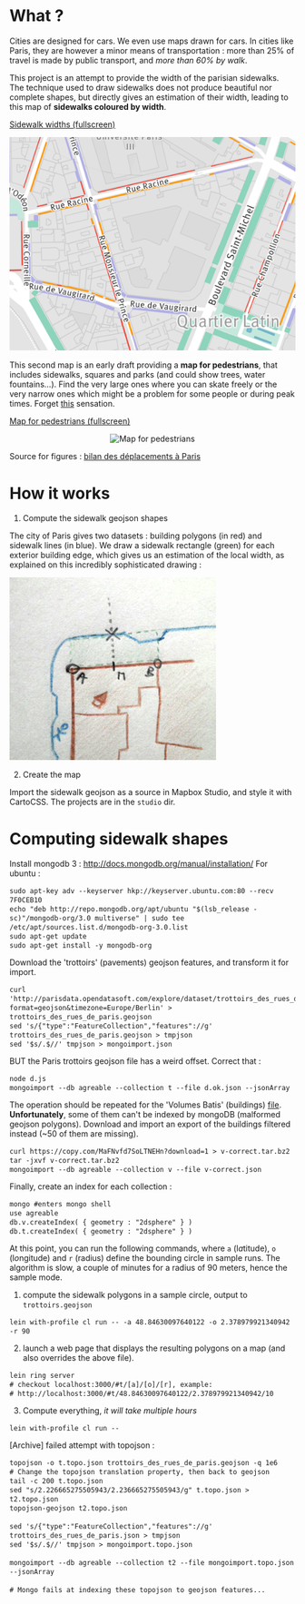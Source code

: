 # What ?

Cities are designed for cars.  We even use maps drawn for cars.
In cities like Paris, they are however a minor means of transportation : more than 25% of travel is made by public transport, and *more than 60% by walk*.

This project is an attempt to provide the width of the parisian sidewalks. The technique used to draw sidewalks does not produce beautiful nor complete shapes, but directly gives an estimation of their width, leading to this map of **sidewalks coloured by width**.

[Sidewalk widths (fullscreen)](https://api.tiles.mapbox.com/v4/trottoirs.9a57f77c/page.html?access_token=pk.eyJ1IjoidHJvdHRvaXJzIiwiYSI6IjFqTHpzN2sifQ.lKYhcpJGt4Xof8s98pDixQ#17/48.85546/2.34989)

<p align="center">
  <img alt="Sidewalk widths" src="trottoirs-paris.medium.png"/>
</p>

This second map is an early draft providing a **map for pedestrians**, that includes sidewalks, squares and parks (and could show trees, water fountains...).
Find the very large ones where you can skate freely or the very narrow ones which might be a problem for some people or during peak times. Forget [this](pedestrian-cartoon-imbed.jpg) sensation. 

[Map for pedestrians (fullscreen)](https://api.tiles.mapbox.com/v4/laem.ca825d58/page.html?access_token=pk.eyJ1IjoibGFlbSIsImEiOiJ1Qjh4a1JNIn0.BGQeLm-XAzTgLF9t25VSKw#17/48.85275/2.34626)

<p align="center">
  <img alt="Map for pedestrians" src="paris-piéton-latin.medium.png"/>
</p>

Source for figures : [bilan des déplacements à Paris](http://www.paris.fr/pratique/deplacements-voirie/dossier/bilan-des-deplacements-a-paris/le-bilan-des-deplacements-a-paris-en-2013/rub_7096_dossier_103374_port_16333_sheet_25892)




# How it works

1) Compute the sidewalk geojson shapes

The city of Paris gives two datasets : building polygons (in red) and sidewalk lines (in blue). 
We draw a sidewalk rectangle (green) for each exterior building edge, which gives us an estimation of the local width, as explained on this incredibly sophisticated drawing :

![Incredible drawing](expl.resized.png)

2) Create the map

Import the sidewalk geojson as a source in Mapbox Studio, and style it with CartoCSS. The projects are in the `studio` dir. 


# Computing sidewalk shapes

Install mongodb 3 : http://docs.mongodb.org/manual/installation/
For ubuntu :
```
sudo apt-key adv --keyserver hkp://keyserver.ubuntu.com:80 --recv 7F0CEB10
echo "deb http://repo.mongodb.org/apt/ubuntu "$(lsb_release -sc)"/mongodb-org/3.0 multiverse" | sudo tee /etc/apt/sources.list.d/mongodb-org-3.0.list
sudo apt-get update
sudo apt-get install -y mongodb-org
```




Download the 'trottoirs' (pavements) geojson features, and transform it for import.

```
curl 'http://parisdata.opendatasoft.com/explore/dataset/trottoirs_des_rues_de_paris/download/?format=geojson&timezone=Europe/Berlin' > trottoirs_des_rues_de_paris.geojson
sed 's/{"type":"FeatureCollection","features"://g' trottoirs_des_rues_de_paris.geojson > tmpjson
sed '$s/.$//' tmpjson > mongoimport.json
```

BUT the Paris trottoirs geojson file has a weird offset. Correct that :

```
node d.js
mongoimport --db agreable --collection t --file d.ok.json --jsonArray
```


The operation should be repeated for the 'Volumes Batis' (buildings) [file](http://parisdata.opendatasoft.com/explore/dataset/volumesbatisparis2011/download/?format=geojson&timezone=Europe/Berlin). **Unfortunately**, some of them can't be indexed by mongoDB (malformed geojson polygons).
Download and import an export of the buildings filtered instead (~50 of them are missing).

```
curl https://copy.com/MaFNvfd7SoLTNEHn?download=1 > v-correct.tar.bz2
tar -jxvf v-correct.tar.bz2
mongoimport --db agreable --collection v --file v-correct.json
```

Finally, create an index for each collection :

```
mongo #enters mongo shell
use agreable
db.v.createIndex( { geometry : "2dsphere" } )
db.t.createIndex( { geometry : "2dsphere" } )
```

At this point, you can run the following commands, where `a` (l*a*titude), `o` (l*o*ngitude) and `r` (radius) define the bounding circle in sample runs. The algorithm is slow, a couple of minutes for a radius of 90 meters, hence the sample mode.

1) compute the sidewalk polygons in a sample circle, output to `trottoirs.geojson`
```
lein with-profile cl run -- -a 48.84630097640122 -o 2.378979921340942 -r 90
```
2) launch a web page that displays the resulting polygons on a map (and also overrides the above file).
```
lein ring server
# checkout localhost:3000/#t/[a]/[o]/[r], example:
# http://localhost:3000/#t/48.84630097640122/2.378979921340942/10
```
3) Compute everything, *it will take multiple hours*
```
lein with-profile cl run --
```


[Archive] failed attempt with topojson :

```
topojson -o t.topo.json trottoirs_des_rues_de_paris.geojson -q 1e6
# Change the topojson translation property, then back to geojson
tail -c 200 t.topo.json
sed "s/2.226665275505943/2.236665275505943/g" t.topo.json > t2.topo.json
topojson-geojson t2.topo.json

sed 's/{"type":"FeatureCollection","features"://g' trottoirs_des_rues_de_paris.json > tmpjson
sed '$s/.$//' tmpjson > mongoimport.topo.json

mongoimport --db agreable --collection t2 --file mongoimport.topo.json --jsonArray

# Mongo fails at indexing these topojson to geojson features...
```
